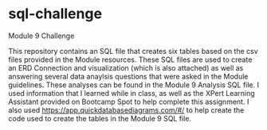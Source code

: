 # sql-challenge
Module 9 Challenge

This repository contains an SQL file that creates six tables based on the csv files provided in the Module resources. These SQL files are used to create an ERD Connection and visualization (which is also attached) as well as answering several data anaylsis questions that were asked in the Module guidelines. These analyses can be found in the Module 9 Analysis SQL file. I used information that I learned while in class, as well as the XPert Learning Assistant provided on Bootcamp Spot to help complete this assignment. I also used https://app.quickdatabasediagrams.com/#/ to help create the code used to create the tables in the Module 9 SQL file.
